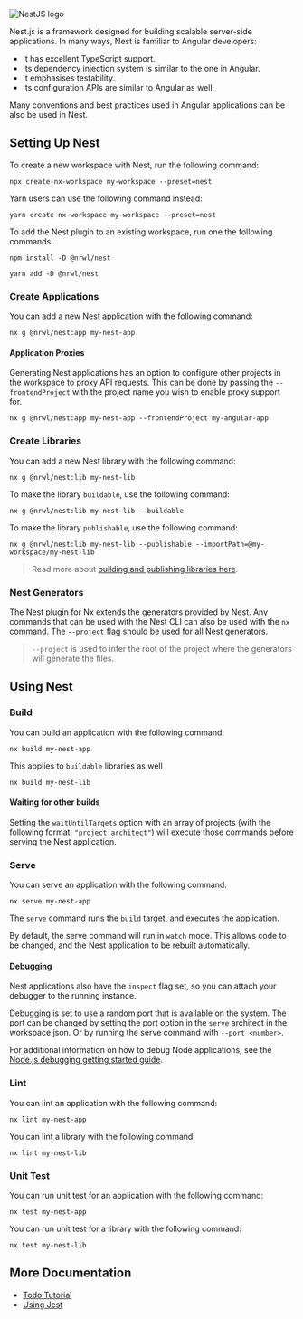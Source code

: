 ![NestJS logo](/shared/nest-logo.png)

Nest.js is a framework designed for building scalable server-side applications. In many ways, Nest is familiar to Angular developers:

- It has excellent TypeScript support.
- Its dependency injection system is similar to the one in Angular.
- It emphasises testability.
- Its configuration APIs are similar to Angular as well.

Many conventions and best practices used in Angular applications can be also be used in Nest.

## Setting Up Nest

To create a new workspace with Nest, run the following command:

```shell
npx create-nx-workspace my-workspace --preset=nest
```

Yarn users can use the following command instead:

```shell
yarn create nx-workspace my-workspace --preset=nest
```

To add the Nest plugin to an existing workspace, run one the following commands:

```shell
npm install -D @nrwl/nest
```

```shell
yarn add -D @nrwl/nest
```

### Create Applications

You can add a new Nest application with the following command:

```shell
nx g @nrwl/nest:app my-nest-app
```

#### Application Proxies

Generating Nest applications has an option to configure other projects in the workspace to proxy API requests. This can be done by passing the `--frontendProject` with the project name you wish to enable proxy support for.

```shell
nx g @nrwl/nest:app my-nest-app --frontendProject my-angular-app
```

### Create Libraries

You can add a new Nest library with the following command:

```shell
nx g @nrwl/nest:lib my-nest-lib
```

To make the library `buildable`, use the following command:

```shell
nx g @nrwl/nest:lib my-nest-lib --buildable
```

To make the library `publishable`, use the following command:

```shell
nx g @nrwl/nest:lib my-nest-lib --publishable --importPath=@my-workspace/my-nest-lib
```

> Read more about [building and publishing libraries here](/structure/buildable-and-publishable-libraries).

### Nest Generators

The Nest plugin for Nx extends the generators provided by Nest. Any commands that can be used with the Nest CLI can also be used with the `nx` command. The `--project` flag should be used for all Nest generators.

> `--project` is used to infer the root of the project where the generators will generate the files.

## Using Nest

### Build

You can build an application with the following command:

```shell
nx build my-nest-app
```

This applies to `buildable` libraries as well

```shell
nx build my-nest-lib
```

#### Waiting for other builds

Setting the `waitUntilTargets` option with an array of projects (with the following format: `"project:architect"`) will execute those commands before serving the Nest application.

### Serve

You can serve an application with the following command:

```shell
nx serve my-nest-app
```

The `serve` command runs the `build` target, and executes the application.

By default, the serve command will run in `watch` mode. This allows code to be changed, and the Nest application to be rebuilt automatically.

#### Debugging

Nest applications also have the `inspect` flag set, so you can attach your debugger to the running instance.

Debugging is set to use a random port that is available on the system. The port can be changed by setting the port option in the `serve` architect in the workspace.json. Or by running the serve command with `--port <number>`.

For additional information on how to debug Node applications, see the [Node.js debugging getting started guide](https://nodejs.org/en/docs/guides/debugging-getting-started/#inspector-clients).

### Lint

You can lint an application with the following command:

```shell
nx lint my-nest-app
```

You can lint a library with the following command:

```shell
nx lint my-nest-lib
```

### Unit Test

You can run unit test for an application with the following command:

```shell
nx test my-nest-app
```

You can run unit test for a library with the following command:

```shell
nx test my-nest-lib
```

## More Documentation

- [Todo Tutorial](/node-tutorial/01-create-application)
- [Using Jest](/jest/overview)
